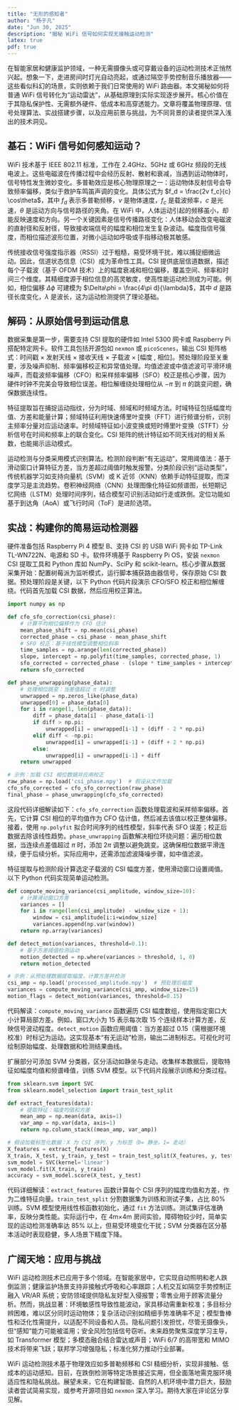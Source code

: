 ```yaml
---
title: "无形的感知者"
author: "杨子凡"
date: "Jun 30, 2025"
description: "揭秘 WiFi 信号如何实现无接触运动检测"
latex: true
pdf: true
---
```


在智能家居和健康监护领域，一种无需摄像头或可穿戴设备的运动检测技术正悄然兴起。想象一下，走进房间时灯光自动亮起，或通过隔空手势控制音乐播放器——这些看似科幻的场景，实则依赖于我们日常使用的 WiFi 路由器。本文揭秘如何将普通 WiFi 信号转化为“运动雷达”，从基础原理到实际实现逐步展开。核心价值在于其隐私保护性、无需额外硬件、低成本和高穿透能力。文章将覆盖物理原理、信号处理算法、实战搭建步骤，以及应用前景与挑战，为不同背景的读者提供深入浅出的技术洞见。

## 基石：WiFi 信号如何感知运动？

WiFi 技术基于 IEEE 802.11 标准，工作在 2.4GHz、5GHz 或 6GHz 频段的无线电波上。这些电磁波在传播过程中会经历反射、散射和衰减，当遇到运动物体时，信号特性发生微妙变化。多普勒效应是核心物理原理之一：运动物体反射信号会导致频率偏移，类似于救护车鸣笛声调的变化。具体公式为 $f_d = \frac{2v f_c}{c} \cos\theta$，其中 $f_d$ 表示多普勒频移，$v$ 是物体速度，$f_c$ 是载波频率，$c$ 是光速，$\theta$ 是运动方向与信号路径的夹角。在 WiFi 中，人体运动引起的频移虽小，却能反映速度和方向。另一个关键因素是信号传播路径变化：人体移动会改变电磁波的直射径和反射径，导致接收端信号的幅度和相位发生复杂波动。幅度指信号强度，而相位描述波形位置，对微小运动如呼吸或手指移动极其敏感。

传统接收信号强度指示器（RSSI）过于粗糙，易受环境干扰，难以捕捉细微运动。因此，信道状态信息（CSI）成为革命性工具。CSI 提供底层信道数据，描述每个子载波（基于 OFDM 技术）上的幅度衰减和相位偏移，覆盖空间、频率和时间三个维度。其精细度源于相位信息的高灵敏度，使高性能运动检测成为可能。例如，相位偏移 $\Delta\phi$ 可建模为 $\Delta\phi = \frac{4\pi d}{\lambda}$，其中 $d$ 是路径长度变化，$\lambda$ 是波长，这为运动检测提供了理论基础。

## 解码：从原始信号到运动信息

数据采集是第一步，需要支持 CSI 提取的硬件如 Intel 5300 网卡或 Raspberry Pi 搭配特定网卡。软件工具包括开源包如 `nexmon` 或 `picoScenes`，输出 CSI 矩阵格式：时间戳 × 发射天线 × 接收天线 × 子载波 × [幅度 , 相位]。预处理阶段至关重要，涉及噪声抑制、频率偏移校正和异常值处理。均值滤波或中值滤波可平滑环境噪声，而载波频率偏移（CFO）和采样频率偏移（SFO）校正是核心步骤，因为硬件时钟不完美会导致相位误差。相位解缠绕处理相位从 $-\pi$ 到 $\pi$ 的跳变问题，确保数据连续性。

特征提取旨在捕捉运动指纹，分为时域、频域和时频域方法。时域特征包括幅度均值、方差和能量计算；频域特征利用快速傅里叶变换（FFT）进行频谱分析，识别主频率分量对应运动速率。时频域特征如小波变换或短时傅里叶变换（STFT）分析信号在时间和频率上的联合变化。CSI 矩阵的统计特征如不同天线对的相关系数，也能揭示运动模式。

运动检测与分类采用模式识别算法。检测阶段判断“有无运动”，常用阈值法：基于滑动窗口计算特征方差，当方差超过阈值时触发报警。分类阶段识别“运动类型”，传统机器学习如支持向量机（SVM）或 K 近邻（KNN）依赖手动特征提取，而深度学习是主流趋势。卷积神经网络（CNN）处理图像化特征如频谱图，长短期记忆网络（LSTM）处理时间序列，结合模型可识别活动如行走或跌倒。定位功能如基于到达角（AoA）或飞行时间（ToF）是进阶选项。

## 实战：构建你的简易运动检测器

硬件准备包括 Raspberry Pi 4 模型 B、支持 CSI 的 USB WiFi 网卡如 TP-Link TL-WN722N、电源和 SD 卡。软件环境基于 Raspberry Pi OS，安装 `nexmon` CSI 提取工具和 Python 库如 NumPy、SciPy 和 scikit-learn。核心步骤从数据采集开始：配置树莓派为监听模式，运行脚本捕获路由器信号，保存原始 CSI 数据。预处理阶段是关键，以下 Python 代码片段演示 CFO/SFO 校正和相位解缠绕。代码首先加载 CSI 数据，然后应用校正算法。

```python
import numpy as np

def cfo_sfo_correction(csi_phase):
    # 计算平均相位偏移作为 CFO 估计
    mean_phase_shift = np.mean(csi_phase)
    corrected_phase = csi_phase - mean_phase_shift
    # SFO 校正：基于线性模型调整相位斜率
    time_samples = np.arange(len(corrected_phase))
    slope, intercept = np.polyfit(time_samples, corrected_phase, 1)
    sfo_corrected = corrected_phase - (slope * time_samples + intercept)
    return sfo_corrected

def phase_unwrapping(phase_data):
    # 处理相位跳变：当差值超过 π 时调整
    unwrapped = np.zeros_like(phase_data)
    unwrapped[0] = phase_data[0]
    for i in range(1, len(phase_data)):
        diff = phase_data[i] - phase_data[i-1]
        if diff > np.pi:
            unwrapped[i] = unwrapped[i-1] + (diff - 2 * np.pi)
        elif diff < -np.pi:
            unwrapped[i] = unwrapped[i-1] + (diff + 2 * np.pi)
        else:
            unwrapped[i] = unwrapped[i-1] + diff
    return unwrapped

# 示例：加载 CSI 相位数据并应用校正
raw_phase = np.load('csi_phase.npy')  # 假设从文件加载
cfo_sfo_corrected = cfo_sfo_correction(raw_phase)
final_phase = phase_unwrapping(cfo_sfo_corrected)
```

这段代码详细解读如下：`cfo_sfo_correction` 函数处理载波和采样频率偏移。首先，它计算 CSI 相位的平均值作为 CFO 估计值，然后减去该值以校正整体偏移。接着，使用 `np.polyfit` 拟合时间序列的线性模型，斜率代表 SFO 误差；校正后数据去除该线性趋势。`phase_unwrapping` 函数解决相位环绕问题：遍历相位数据，当连续点差值超过 $\pi$ 时，添加 $2\pi$ 调整以避免跳变。这确保相位数据平滑连续，便于后续分析。实际应用中，还需添加滤波降噪步骤，如中值滤波。

特征提取与检测阶段计算选定子载波的 CSI 幅度方差，使用滑动窗口设置阈值。以下 Python 代码实现简单运动检测。

```python
def compute_moving_variance(csi_amplitude, window_size=10):
    # 计算滑动窗口方差
    variances = []
    for i in range(len(csi_amplitude) - window_size + 1):
        window = csi_amplitude[i:i+window_size]
        variances.append(np.var(window))
    return np.array(variances)

def detect_motion(variances, threshold=0.1):
    # 基于方差阈值检测运动
    motion_detected = np.where(variances > threshold, 1, 0)
    return motion_detected

# 示例：从预处理数据提取幅度，计算方差并检测
csi_amp = np.load('processed_amplitude.npy')  # 预处理后幅度
variances = compute_moving_variance(csi_amp, window_size=15)
motion_flags = detect_motion(variances, threshold=0.15)
```

代码解读：`compute_moving_variance` 函数遍历 CSI 幅度数组，使用指定窗口大小计算局部方差。例如，窗口大小为 15 表示每次取 15 个连续样本计算方差，反映信号波动程度。`detect_motion` 函数应用阈值：当方差超过 0.15（需根据环境校准）时标记为运动。这实现基本“有无运动”检测，输出二进制标志。可视化时可绘制原始幅度、处理数据和检测结果曲线。

扩展部分可添加 SVM 分类器，区分活动如静坐与走动。收集样本数据后，提取特征如幅度均值和频谱峰值，训练 SVM 模型。以下代码片段展示训练和分类过程。

```python
from sklearn.svm import SVC
from sklearn.model_selection import train_test_split

def extract_features(data):
    # 提取特征：幅度均值和方差
    mean_amp = np.mean(data, axis=1)
    var_amp = np.var(data, axis=1)
    return np.column_stack((mean_amp, var_amp))

# 假设加载标签化数据：X 为 CSI 序列，y 为标签（0= 静坐，1= 走动）
X_features = extract_features(X)
X_train, X_test, y_train, y_test = train_test_split(X_features, y, test_size=0.2)
svm_model = SVC(kernel='linear')
svm_model.fit(X_train, y_train)
accuracy = svm_model.score(X_test, y_test)
```

代码详细解读：`extract_features` 函数计算每个 CSI 序列的幅度均值和方差，作为二维特征向量。`train_test_split` 分割数据集为训练和测试子集，占比 80% 训练。SVM 模型使用线性核函数初始化，通过 `fit` 方法训练。测试集评估准确率，反映分类性能。实际运行中，在 4m×4m 房间实验，障碍物较少时，简单实现的运动检测准确率达 85% 以上，但易受环境变化干扰；SVM 分类器在区分基本活动时表现稳健，多人场景下精度下降。

## 广阔天地：应用与挑战

WiFi 运动检测技术已应用于多个领域。在智能家居中，它实现自动照明和老人跌倒监测；健康监护场景支持非接触式呼吸和心率跟踪；人机交互如隔空手势控制正融入 VR/AR 系统；安防领域提供隐私友好型入侵报警；零售业用于顾客流量分析。然而，挑战显著：环境敏感性导致性能波动，家具移动需重新校准；多目标分辨困难，难以区分同时运动物体；复杂活动识别如精细手势准确率不足；模型鲁棒性和泛化性需提升，以适配不同设备和人员。隐私问题引发担忧，尽管无摄像头，但“感知”能力可能被滥用；安全风险包括信号窃听。未来趋势聚焦深度学习主导，如 Transformer 模型；多模态融合结合雷达或声音；WiFi 6/7 的高带宽和 MIMO 技术将带来飞跃；联邦学习增强隐私；标准化努力推动行业部署。


WiFi 运动检测技术基于物理效应如多普勒频移和 CSI 精细分析，实现非接触、低成本的运动感知。目前，在跌倒检测等特定场景接近实用，但全面落地需克服环境适应性和隐私挑战。展望未来，它在构建智能、自然的人机环境中潜力巨大，鼓励读者尝试简易实现，或参考开源项目如 `nexmon` 深入学习。期待大家在评论区分享见解。
